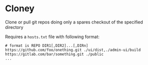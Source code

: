 # Cloney

Clone or pull git repos doing only a spares checkout of the specified directory

Requires a `hosts.txt` file with following format:

```
# format is REPO DIR1[,DIR2]...[,DIRn]
https://github.com/foo/onething.git ./ui/dist,./admin-ui/build
https://gitlab.com/bar/something.git ./public
...
```

